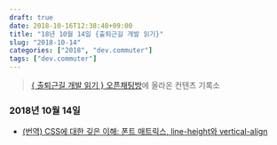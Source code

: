 ```yaml
---
draft: true
date: 2018-10-16T12:38:48+09:00
title: "18년 10월 14일 {출퇴근길 개발 읽기}"
slug: "2018-10-14"
categories: ["2018", "dev.commuter"]
tags: ["dev.commuter"]
---
```

>[{ 출퇴근길 개발 읽기 } 오픈채팅방](http://bit.ly/2QxBmW5)에 올라온 컨텐츠 기록소

### 2018년 10월 14일

- [(번역) CSS에 대한 깊은 이해: 폰트 매트릭스, line-height와 vertical-align](http://bit.ly/2CEyEv7)